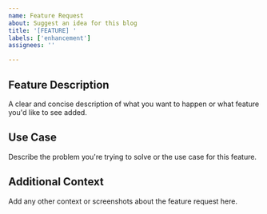 ```yaml
---
name: Feature Request
about: Suggest an idea for this blog
title: '[FEATURE] '
labels: ['enhancement']
assignees: ''

---
```


## Feature Description
A clear and concise description of what you want to happen or what feature you'd like to see added.

## Use Case
Describe the problem you're trying to solve or the use case for this feature.

## Additional Context
Add any other context or screenshots about the feature request here.